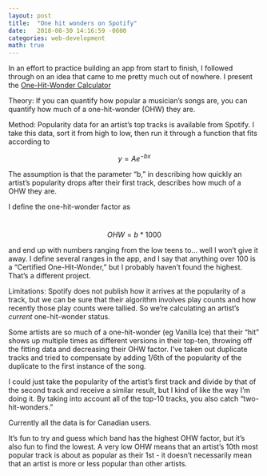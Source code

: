 ```yaml
---
layout: post
title:  "One hit wonders on Spotify"
date:   2018-08-30 14:16:59 -0600
categories: web-development
math: true
---
```

In an effort to practice building an app from start to finish, I followed through on an idea that came to me pretty much out of nowhere. I present the [One-Hit-Wonder Calculator][app-url]

Theory: If you can quantify how popular a musician’s songs are, you can quantify how much of a one-hit-wonder (OHW) they are.

Method: Popularity data for an artist’s top tracks is available from Spotify. I take this data, sort it from high to low, then run it through a function that fits according to

$$y = Ae^{-bx}$$

The assumption is that the parameter “b,” in describing how quickly an artist’s popularity drops after their first track, describes how much of a OHW they are.


I define the one-hit-wonder factor as

​
$$OHW = b * 1000$$

and end up with numbers ranging from the low teens to… well I won’t give it away. I define several ranges in the app, and I say that anything over 100 is a “Certified One-Hit-Wonder,” but I probably haven’t found the highest. That’s a different project.

Limitations:
Spotify does not publish how it arrives at the popularity of a track, but we can be sure that their algorithm involves play counts and how recently those play counts were tallied. So we’re calculating an artist’s *current* one-hit-wonder status.

Some artists are so much of a one-hit-wonder (eg Vanilla Ice) that their “hit” shows up multiple times as different versions in their top-ten, throwing off the fitting data and decreasing their OHW factor. I've taken out duplicate tracks and tried to compensate by adding 1/6th of the popularity of the duplicate to the first instance of the song.

I could just take the popularity of the artist’s first track and divide by that of the second track and receive a similar result, but I kind of like the way I’m doing it. By taking into account all of the top-10 tracks, you also catch “two-hit-wonders.”

Currently all the data is for Canadian users.

It’s fun to try and guess which band has the highest OHW factor, but it’s also fun to find the lowest. A very low OHW means that an artist’s 10th most popular track is about as popular as their 1st - it doesn’t necessarily mean that an artist is more or less popular than other artists.

[app-url]: http://www.onehitwondercalculator.com
